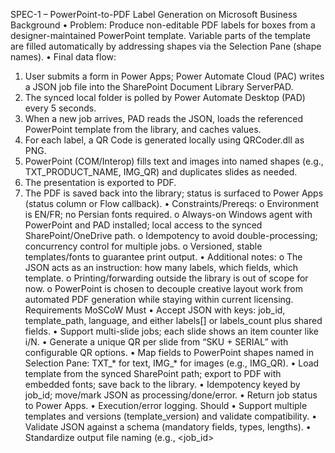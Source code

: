 SPEC-1 – PowerPoint-to-PDF Label Generation on Microsoft Business
Background
•	Problem: Produce non-editable PDF labels for boxes from a designer-maintained PowerPoint template. Variable parts of the template are filled automatically by addressing shapes via the Selection Pane (shape names).
•	Final data flow:
1.	User submits a form in Power Apps; Power Automate Cloud (PAC) writes a JSON job file into the SharePoint Document Library ServerPAD.
2.	The synced local folder is polled by Power Automate Desktop (PAD) every 5 seconds.
3.	When a new job arrives, PAD reads the JSON, loads the referenced PowerPoint template from the library, and caches values.
4.	For each label, a QR Code is generated locally using QRCoder.dll as PNG.
5.	PowerPoint (COM/Interop) fills text and images into named shapes (e.g., TXT_PRODUCT_NAME, IMG_QR) and duplicates slides as needed.
6.	The presentation is exported to PDF.
7.	The PDF is saved back into the library; status is surfaced to Power Apps (status column or Flow callback).
•	Constraints/Prereqs:
o	Environment is EN/FR; no Persian fonts required.
o	Always-on Windows agent with PowerPoint and PAD installed; local access to the synced SharePoint/OneDrive path.
o	Idempotency to avoid double-processing; concurrency control for multiple jobs.
o	Versioned, stable templates/fonts to guarantee print output.
•	Additional notes:
o	The JSON acts as an instruction: how many labels, which fields, which template.
o	Printing/forwarding outside the library is out of scope for now.
o	PowerPoint is chosen to decouple creative layout work from automated PDF generation while staying within current licensing.
Requirements
MoSCoW
Must
•	Accept JSON with keys: job_id, template_path, language, and either labels[] or labels_count plus shared fields.
•	Support multi-slide jobs; each slide shows an item counter like i/N.
•	Generate a unique QR per slide from “SKU + SERIAL” with configurable QR options.
•	Map fields to PowerPoint shapes named in Selection Pane: TXT_* for text, IMG_* for images (e.g., IMG_QR).
•	Load template from the synced SharePoint path; export to PDF with embedded fonts; save back to the library.
•	Idempotency keyed by job_id; move/mark JSON as processing/done/error.
•	Return job status to Power Apps.
•	Execution/error logging.
Should
•	Support multiple templates and versions (template_version) and validate compatibility.
•	Validate JSON against a schema (mandatory fields, types, lengths).
•	Standardize output file naming (e.g., <job_id>_<template>_<timestamp>.pdf).
•	Concurrency control for ~5 jobs/min; up to 20 slides/job.
•	QR options (ECC level, pixels per module, margin) configurable.
Could
•	Generate a thumbnail (PNG of slide 1) for preview in Power Apps.
•	Daily CSV summary of jobs/errors.
•	Future support for other barcodes (Code128/Datamatrix).
Won’t (for now)
•	Manage printing or external routing of PDFs.
•	Use non-PowerPoint rendering engines.
Method
1) JSON contract (proposed)
{
  "job_id": "9b2c6a7e-6c2e-4c7e-9e1e-12c0a3f1a001",
  "template_path": "Templates/Label_v2.pptx",
  "language": "en-CA",
  "sku": "DLP-OM300-VU-GV-40-15D-M200-70-LN-BTU-DI",
  "labels_count": 60,
  "serialProvider": {
    "source": "local",
    "format": "{JOB}-{SEQ:000000}",
    "start": 1
  },
  "qr": {
    "payload": "SKU|SERIAL",
    "ecc": "Q",
    "pixelsPerModule": 10,
    "margin": 2
  },
  "fields": {
    "TXT_PRODUCT_NAME": "Widget X",
    "TXT_PRODUCT_VARIANT_CODE": "{SKU}",
    "TXT_ITEM_NO": "{I}/{N}",
    "TXT_PROJECT_NO": "PRJ-2025-001",
    "TXT_PROPOSITION_NO": "PROP-555",
    "TXT_CLIENT_PO_NO": "PO-123456",
    "TXT_CLIENT_ADDRESS": "123 Rue Example\nMontreal, QC"
  }
}
Instead of labels_count, a labels[] array with precomputed serials is also supported.
2) Serial strategy (pre-WMS)
•	Option A (recommended/MVP): local job-scoped serial: SERIAL = {JOB8}-{SEQ}; globally unique via job_id and human-friendly; no central dependency.
•	Option B (centralized): SharePoint List + Flow allocates a range per job to avoid collisions across agents.
•	Option C (UUID/ULID): globally unique, less human-readable (fine for QR, not ideal for printed text).
Current decision: start with A; keep a switch to B later (serialProvider.source) without template changes.
3) Template mapping (Selection Pane)
•	Text: shapes named TXT_* → Shape.TextFrame.TextRange.Text.
•	Images: shapes named IMG_* → Shape.Fill.UserPicture(path) (preferred) or add a new picture at the placeholder’s bounds.
•	Counter: TXT_ITEM_NO = i/N (zero-padded, e.g., 0001/0060).
4) Generation algorithm (pseudo)
for i in 1..N:
  serial = (source==external) ? labels[i].serial : Format(format, JOB, i)
  payload = Replace("SKU|SERIAL", {SKU, serial})
  qrPng = QRCoder(payload, ecc=Q, ppm=10, margin=2)
  slide = (i==1) ? open template first slide : duplicate base slide
  set TXT_* fields
  set IMG_QR from qrPng (fill or add picture)
export to PDF + thumbnail
write status + path to SharePoint
5) Sequence diagram (PlantUML)
@startuml
actor User
participant "Power Apps" as PA
participant "Power Automate Cloud" as PAC
participant "SharePoint (ServerPAD)" as SP
participant "PAD Agent" as PAD
participant "LabelGen.ps1 (PowerShell)" as LG
participant "PowerPoint COM" as PPT
participant "QRCoder.dll" as QR

User -> PA: Submit form (product_variant_code, language, count, template)
PA -> PAC: Trigger flow
PAC -> SP: Create job JSON (Jobs/incoming)
PAD -> SP: Poll & move JSON to processing
PAD -> LG: Run LabelGen.ps1 -JobJsonPath
LG -> LG: Generate serials (JOB8-SEQ)
LG -> QR: Make QR PNG (per label)
LG -> PPT: Open template / duplicate slide(s)
LG -> PPT: Fill TXT_* and IMG_QR
LG -> PPT: SaveAs(PDF) + Export thumbnail
LG -> SP: Write Output/<job_id>/... + status.json
PAD -> SP: Move JSON to done/failed
PAC -> PA: Return status + jobUrl
@enduml
6) Print/QR parameters (proposed)
•	QR: ECC=Q, pixelsPerModule=10, margin=2 (good for 300 DPI small labels).
•	PDF: use ExportAsFixedFormat/SaveAs(PDF); ensure required fonts are installed and embedded.
7) Serial Strategy & WMS alignment (deep dive)
Option A — Local (Job-Scoped Counter)
•	Format: {JOB8}-{SEQ:000000}; QR payload: SKU|SERIAL (e.g., ABC-123|9B2C6A7E-000042).
•	Pros: offline-friendly, fast, easy migration to B.
•	Cons: uniqueness tied to job; WMS should normalize to an internal id.
Option B — Central (Range Allocation)
•	SharePoint List SerialCounters(SKU, LastNumber, UpdatedAt) and a Flow AllocateRange(SKU, count) returning { start, end } atomically.
•	Proposed org-wide serial for future: PLT-{SKU6}-{YYWW}-{NUM:00000} (configurable PLT, base36 SKU6).
WMS minimal schema
WMS.Items(ItemId PK, SKU UNIQUE, ...)
WMS.SerialRanges(RangeId PK, SKU FK, StartNo, EndNo, AllocatedToJobId, AllocatedAt)
WMS.Serials(SerialId PK, SKU FK, SerialText UNIQUE, JobId, Status ENUM('created','printed','consumed','scrapped'), CreatedAt)
WMS.LabelJobs(JobId PK, TemplatePath, Language, Count, CreatedAt, Status)
WMS.Labels(LabelId PK, JobId FK, PageNo, SerialId FK, QrPayload, PdfPath, PrintedAt)
Implementation
A) Folder structure (as in your SharePoint)
ServerPAD/
 ├─ Cache/
 ├─ Jobs/
 │   ├─ incoming/
 │   ├─ processing/        # <job_id>.lock.json
 │   ├─ done/
 │   └─ failed/
 ├─ Logs/                  # agent.log + optional per-job logs
 ├─ Output/
 │   └─ <job_id>/          # PDF + status + thumbnail
 ├─ Templates/
 └─ Tools/                 # LabelGen.ps1, QRCoder.dll, configs
Local synced path: C:/Users/Learner/LightBase/Lightbase-Platform - ServerPAD
B) JSON Schema (Draft 2020-12)
{
  "$schema": "https://json-schema.org/draft/2020-12/schema",
  "type": "object",
  "required": ["job_id", "template_path", "language", "sku"],
  "properties": {
    "job_id": {"type": "string", "format": "uuid"},
    "template_path": {"type": "string", "pattern": "^Templates/.+\\.pptx$"},
    "language": {"type": "string", "enum": ["en-CA", "fr-CA"]},
    "sku": {"type": "string", "minLength": 1},
    "labels_count": {"type": "integer", "minimum": 1},
    "labels": {"type": "array", "items": {"type": "object", "properties": {"serial": {"type": "string"}}}},
    "serialProvider": {
      "type": "object",
      "properties": {
        "source": {"type": "string", "enum": ["local", "central"]},
        "format": {"type": "string"},
        "start": {"type": "integer", "minimum": 1}
      },
      "required": ["source", "format"]
    },
    "qr": {
      "type": "object",
      "properties": {
        "payload": {"const": "SKU|SERIAL"},
        "ecc": {"type": "string", "enum": ["L", "M", "Q", "H"], "default": "Q"},
        "pixelsPerModule": {"type": "integer", "minimum": 3, "default": 10},
        "margin": {"type": "integer", "minimum": 0, "default": 2}
      },
      "required": ["payload"]
    },
    "fields": {"type": "object"}
  },
  "oneOf": [
    {"required": ["labels_count"]},
    {"required": ["labels"]}
  ]
}
C) Power Automate Desktop (PAD) – recommended flow
Variables
•	varIncoming = %SERVERPAD%\Jobs\incoming
•	varProcessing = %SERVERPAD%\Jobs\processing
•	varDone = %SERVERPAD%\Jobs\done
•	varFailed = %SERVERPAD%\Jobs\failed
•	varOutput = %SERVERPAD%\Output
•	varTemplates = %SERVERPAD%\Templates
•	rootShare = %SERVERPAD%
Main loop
1.	Get files from incoming. If none → Wait 5s.
2.	Move first file to processing as <job_id>.lock.json (atomic rename).
3.	Run PowerShell:
powershell.exe -ExecutionPolicy Bypass -File "%SERVERPAD%\Tools\LabelGen\LabelGen.ps1" -JobJsonPath "%jobMovedPath%" -Root "%SERVERPAD%"
4.	On success: move JSON to done; on failure: move to failed and log.
D) PowerShell-only path (no C#)
Tools/LabelGen/LabelGen.ps1
param(
  [Parameter(Mandatory=$true)] [string]$JobJsonPath,
  [string]$Root = "$env:SERVERPAD"
)

function Write-Log([string]$msg){
  $logDir = Join-Path $Root 'Logs'
  New-Item -ItemType Directory -Path $logDir -ErrorAction SilentlyContinue | Out-Null
  ("[{0}] {1}" -f (Get-Date -Format o), $msg) | Add-Content -Path (Join-Path $logDir 'agent.log')
}

# Load job
$job = Get-Content -Raw -Path $JobJsonPath | ConvertFrom-Json
$jobId = $job.job_id
$sku   = $job.sku
$count = if ($job.labels_count) { [int]$job.labels_count } else { [int]$job.labels.Count }

# Paths
$templatePath = Join-Path $Root (Join-Path 'Templates' ($job.template_path -replace '^Templates/',''))
$outRoot  = Join-Path $Root 'Output'
$jobOut   = Join-Path $outRoot $jobId
$logsDir  = Join-Path $Root 'Logs'
$tempDir  = Join-Path $env:TEMP "LabelGen_$jobId"
$null = New-Item -ItemType Directory -Path $tempDir -ErrorAction SilentlyContinue
$null = New-Item -ItemType Directory -Path $jobOut  -ErrorAction SilentlyContinue
$null = New-Item -ItemType Directory -Path $logsDir -ErrorAction SilentlyContinue

# QR config
$ppm    = $job.qr.pixelsPerModule; if (-not $ppm) { $ppm = 10 }
$ecc    = $job.qr.ecc; if (-not $ecc) { $ecc = 'Q' }
$margin = $job.qr.margin; if (-not $margin) { $margin = 2 }

# Load QRCoder
Add-Type -Path (Join-Path $PSScriptRoot 'QRCoder.dll')
$QRGen = New-Object QRCoder.QRCodeGenerator
function New-QrPngBytes([string]$payload){
  $ecl = [QRCoder.QRCodeGenerator+ECCLevel]::$ecc
  $data = $QRGen.CreateQrCode($payload, $ecl)
  $png  = New-Object QRCoder.PngByteQRCode($data)
  return $png.GetGraphic([int]$ppm)
}

# PowerPoint COM
$ppt = New-Object -ComObject PowerPoint.Application
$ppt.Visible = $false
$pres = $ppt.Presentations.Open($templatePath, $false, $false, $false)

# (optional) override slide size
if ($job.pageSize){
  $w = [double]$job.pageSize.width
  $h = [double]$job.pageSize.height
  if ($job.pageSize.unit -eq 'mm'){ $w = $w * 2.83465; $h = $h * 2.83465 }
  if ($job.pageSize.unit -eq 'in'){ $w = $w * 72; $h = $h * 72 }
  $pres.PageSetup.SlideWidth  = [single]$w
  $pres.PageSetup.SlideHeight = [single]$h
}

function Set-Text($slide, $name, $text){
  foreach($s in @($slide.Shapes)){
    if ($s.Name -eq $name -and $s.HasTextFrame){ $s.TextFrame.TextRange.Text = $text; return }
  }
}
function Place-Image($slide, $name, $imgPath){
  foreach($s in @($slide.Shapes)){
    if ($s.Name -eq $name){
      try { $s.Fill.UserPicture($imgPath) } catch { }
      if (-not $?) { $slide.Shapes.AddPicture($imgPath, $false, $true, $s.Left, $s.Top, $s.Width, $s.Height) | Out-Null }
      return
    }
  }
}

# Serial (Option A)
$job8 = ($jobId -replace '-','').Substring(0,8).ToUpper()
for($i=1; $i -le $count; $i++){
  $serial = "{0}-{1}" -f $job8, ($i.ToString('000000'))
  $payload = "{0}|{1}" -f $sku, $serial
  $qrBytes = New-QrPngBytes $payload
  $qrPath  = Join-Path $tempDir ("qr_{0}.png" -f $i)
  [System.IO.File]::WriteAllBytes($qrPath, $qrBytes)

  $slide = if($i -eq 1){ $pres.Slides.Item(1) } else { $pres.Slides.Item(1).Duplicate().Item(1) }
  Set-Text $slide 'TXT_PRODUCT_VARIANT_CODE' $sku
  $pad = [math]::Max(4, $count.ToString().Length)
  $iPadded = $i.ToString(("D{0}" -f $pad))
  $nPadded = $count.ToString(("D{0}" -f $pad))
  Set-Text $slide 'TXT_ITEM_NO' ("{0}/{1}" -f $iPadded, $nPadded)

  if ($job.fields){
    $job.fields.PSObject.Properties | ForEach-Object {
      $val = [string]$_.Value -replace '\{I\}',$i -replace '\{N\}',$count -replace '\{SKU\}',$sku
      Set-Text $slide $_.Name $val
    }
  }

  Place-Image $slide 'IMG_QR' $qrPath
}

# Export PDF + thumbnail + status
$stamp = (Get-Date).ToString('yyyyMMdd-HHmmss')
$pdfName = "{0}_{1}_{2}.pdf" -f $jobId, $sku, $stamp
$pdfOut  = Join-Path $jobOut $pdfName
$pres.SaveAs($pdfOut, 32)  # 32 = ppSaveAsPDF

# thumbnail (slide 1 @ 150 DPI)
$sw = [double]$pres.PageSetup.SlideWidth;  $sh = [double]$pres.PageSetup.SlideHeight
$thumbW = [int]([math]::Round(($sw/72.0)*150))
$thumbH = [int]([math]::Round(($sh/72.0)*150))
$thumb   = Join-Path $jobOut 'thumb.png'
$pres.Slides.Item(1).Export($thumb, 'PNG', $thumbW, $thumbH)

$pres.Close(); $ppt.Quit()

$status = @{ job_id=$jobId; status='done'; pdf=$pdfName; folder=$jobOut; pages=$count; ts=(Get-Date) }
$status | ConvertTo-Json | Set-Content -Path (Join-Path $jobOut ("{0}.status.json" -f $jobId))
Write-Log ("DONE {0}" -f $pdfOut)
exit 0
E) Execution & naming
•	Output: Output/<job_id>/<job_id>_<sku>_<yyyymmdd-HHmmss>.pdf
•	Status file: Output/<job_id>/<job_id>.status.json with { status, pdf, folder, pages, ts }
F) Power Automate Cloud (PAC) – Flow design
1.	Trigger: Power Apps (product_variant_code, language, count, template, fieldsJson).
2.	Variables: Job ID = guid(), Site = /sites/Lightbase-Platform, IncomingFolder = /ServerPAD/Jobs/incoming.
3.	Compose Job (JSON)
{
  "job_id": "@{variables('Job ID')}",
  "template_path": "@{concat('Templates/', triggerBody()?['template'])}",
  "language": "@{triggerBody()?['language']}",
  "sku": "@{triggerBody()?['product_variant_code']}",
  "labels_count": @{int(triggerBody()?['count'])},
  "serialProvider": { "source": "local", "format": "{JOB}-{SEQ:000000}", "start": 1 },
  "qr": { "payload": "SKU|SERIAL", "ecc":"Q", "pixelsPerModule":10, "margin":2 },
  "fields": @{json(triggerBody()?['fieldsJson'])}
}
4.	Create file (SharePoint) → Library: ServerPAD/Jobs/incoming, Name: @{concat(variables('Job ID'), '.json')}, Content: Compose output.
5.	Respond to Power App with status, jobUrl.
G) Power Apps – Power Fx snippets
Templates dropdown (from ``)
ddTemplate.Items =
Sort(
    Filter(
        ServerPAD,
        'Folder Path' = "/sites/Lightbase-Platform/ServerPAD/Templates/" &&
        IsFolder = false &&
        EndsWith(Name, ".pptx")
    ),
    Name,
    Ascending
)
Generate button
Set(
    res,
    GenerateLabelJob.Run(
        txtProductVariantCode.Text,   // product_variant_code → used as sku
        drpLang.Selected.Value,
        Value(txtCount.Text),
        ddTemplate.Selected.Name,
        JSON({
            TXT_PRODUCT_NAME: txtProductName.Text,
            TXT_PROJECT_NO: txtProjectNo.Text,
            TXT_PROPOSITION_NO: txtPropositionNo.Text,
            TXT_CLIENT_PO_NO: txtClientPONo.Text,
            TXT_CLIENT_ADDRESS: txtClientAddress.Text
        }, JSONFormat.Compact)
    )
);
If(res.status = "created",
   Notify("Job queued", NotificationType.Success),
   Notify("Failed to queue job", NotificationType.Error)
);
H) Template guidance for designers
•	Name shapes (Selection Pane):
o	TXT_PROJECT_NO, TXT_PROPOSITION_NO, TXT_CLIENT_PO_NO,
o	TXT_PRODUCT_NAME, TXT_PRODUCT_VARIANT_CODE, TXT_CLIENT_ADDRESS (multi-line),
o	TXT_ITEM_NO (zero-padded i/N, e.g., 0001/0060),
o	IMG_QR.
•	Slide size = actual label size; keep safe margins; avoid unpredictable AutoFit.
•	Install and embed required fonts; test long strings (e.g., product variant code).
I) Future Option B (org-wide serial)
•	Serial format: PLT-{SKU6}-{YYWW}-{NUM:00000} (configurable PLT, base36 SKU6).
•	Range allocation via Flow to minimize contention; QR stays SKU|SERIAL.
Milestones
•	M0 – Environment prep (1d): Folders, SERVERPAD, place Tools/LabelGen.ps1 & QRCoder.dll. DOD: script help runs; agent access OK.
•	M1 – Templates (1–2d): at least 2 sizes; placeholders as listed. DOD: manual fill test OK.
•	M2 – PAC (1d): Flow creates JSON in Jobs/incoming and returns status/url. DOD: JSON matches schema.
•	M3 – PAD (1–2d): poll/move/execute/log; DOD: end-to-end to Output/<job_id>/ (PDF+status+thumb).
•	M4 – E2E MVP (1d): scenarios (1×, 20×, all fields). DOD: scannable QR; correct TXT_ITEM_NO.
•	M5 – Quality/Stability (1d): DPI/size/font embed, retry, error handling. DOD: ≥99% success over 100 labels.
•	M6 – Security/Access (0.5d): service account, least privilege, logging policy. DOD: documented.
•	M7 – Deploy & Train (0.5d): deploy to main agent + quick guide. DOD: handover checklist.
Gathering Results
Acceptance
•	All placeholders filled; TXT_ITEM_NO zero-padded (e.g., 0001/0060).
•	QR strictly SKU|SERIAL and scans in 3 sample apps.
•	PDF has correct slide size and embedded fonts; print-quality (≥300 DPI).
•	Outputs in Output/<job_id>/ (PDF, status.json, thumb.png), job JSON moved to Jobs/done/.
KPIs
•	SLA: ≤20s for 10 labels; ≤90s for 100 labels.
•	Throughput: ≥5 jobs/min with tuned concurrency.
•	Reliability: ≥99% success in a 1-week pilot.
•	Idempotency: re-running same job_id does not duplicate outputs.
Test scenarios
1.	Single label with all fields.
2.	60 labels: padding and QR uniqueness.
3.	Concurrent load: 5 jobs × 20 labels.
4.	Error paths: missing template/bad shape name/QRCoder failure → moved to failed with message.
5.	Fonts: embed check & rendering on a second machine.
Monitoring & reporting
•	Logs/agent.log (+ optional per-job logs), optional CSV/Power BI from Jobs/done/failed.
Retention
•	Jobs (done|failed|processing) purge/archive >30 days.
•	Logs rotation up to 100MB, keep 14 days.
•	Output keep 90 days (tunable), then archive.
Migration to Option B
•	Add a range allocator Flow (SerialCounters), set serialProvider.source='central'.
•	Regression-safe: template and QR unchanged.
Need Professional Help in Developing Your Architecture?
Please contact me at sammuti.com :)
